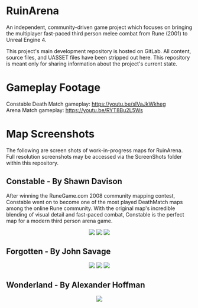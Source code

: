 # RuinArena

An independent, community-driven game project which focuses on bringing the multiplayer fast-paced third person melee combat from Rune (2001) to Unreal Engine 4.

This project's main development repository is hosted on GitLab. All content, source files, and UASSET files have been stripped out here. This repository is meant only for sharing information about the project's current state.

# Gameplay Footage
Constable Death Match gameplay: https://youtu.be/sIVaJkWkheg<br/>
Arena Match gameplay: https://youtu.be/RYT8Bu2L5Ws

# Map Screenshots
The following are screen shots of work-in-progress maps for RuinArena. Full resolution screenshots may be accessed via the ScreenShots folder within this repository.

## Constable - By Shawn Davison
After winning the RuneGame.com 2008 community mapping contest, Constable went on to become one of the most played DeathMatch maps among the online Rune community. With the original map's incredible blending of visual detail and fast-paced combat, Constable is the perfect map for a modern third person arena game.
<p align="center">
  <img src="/ScreenShots/Constable/constable_00_low.jpg">
  <img src="/ScreenShots/Constable/constable_01_low.jpg">
  <img src="/ScreenShots/Constable/constable_02_low.jpg">
</p>

## Forgotten - By John Savage
<p align="center">
  <img src="/ScreenShots/Forgotten/forgotten_00_low.png">
  <img src="/ScreenShots/Forgotten/forgotten_01_low.jpg">
  <img src="/ScreenShots/Forgotten/forgotten_02_low.png">
</p>

## Wonderland - By Alexander Hoffman
<p align="center">
  <img src="/ScreenShots/Wonderland/wonderland_00_low.png">
</p>
